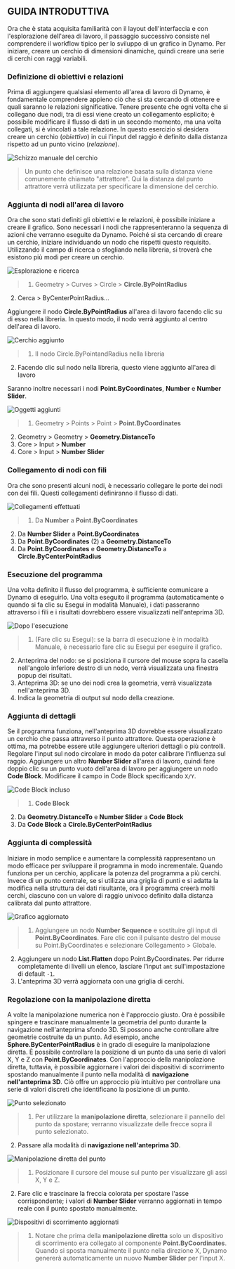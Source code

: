 

## GUIDA INTRODUTTIVA

Ora che è stata acquisita familiarità con il layout dell'interfaccia e con l'esplorazione dell'area di lavoro, il passaggio successivo consiste nel comprendere il workflow tipico per lo sviluppo di un grafico in Dynamo. Per iniziare, creare un cerchio di dimensioni dinamiche, quindi creare una serie di cerchi con raggi variabili.

### Definizione di obiettivi e relazioni

Prima di aggiungere qualsiasi elemento all'area di lavoro di Dynamo, è fondamentale comprendere appieno ciò che si sta cercando di ottenere e quali saranno le relazioni significative. Tenere presente che ogni volta che si collegano due nodi, tra di essi viene creato un collegamento esplicito; è possibile modificare il flusso di dati in un secondo momento, ma una volta collegati, si è vincolati a tale relazione. In questo esercizio si desidera creare un cerchio (*obiettivo*) in cui l'input del raggio è definito dalla distanza rispetto ad un punto vicino (*relazione*).

![Schizzo manuale del cerchio](images/2-4/00-Hand-Sketch-of-Circle.png)

> Un punto che definisce una relazione basata sulla distanza viene comunemente chiamato "attrattore". Qui la distanza dal punto attrattore verrà utilizzata per specificare la dimensione del cerchio.

### Aggiunta di nodi all'area di lavoro

Ora che sono stati definiti gli obiettivi e le relazioni, è possibile iniziare a creare il grafico. Sono necessari i nodi che rappresenteranno la sequenza di azioni che verranno eseguite da Dynamo. Poiché si sta cercando di creare un cerchio, iniziare individuando un nodo che rispetti questo requisito. Utilizzando il campo di ricerca o sfogliando nella libreria, si troverà che esistono più modi per creare un cerchio.

![Esplorazione e ricerca](images/2-4/01-BrowseAndSearch.png)

> 1. Geometry > Curves > Circle > **Circle.ByPointRadius**
2. Cerca > ByCenterPointRadius...

Aggiungere il nodo **Circle.ByPointRadius** all'area di lavoro facendo clic su di esso nella libreria. In questo modo, il nodo verrà aggiunto al centro dell'area di lavoro.

![Cerchio aggiunto](images/2-4/02-CircleAdded.png)

> 1. Il nodo Circle.ByPointandRadius nella libreria
2. Facendo clic sul nodo nella libreria, questo viene aggiunto all'area di lavoro

Saranno inoltre necessari i nodi **Point.ByCoordinates**, **Number** e **Number Slider**.

![Oggetti aggiunti](images/2-4/03-NodesAdded.png)

> 1. Geometry > Points > Point > **Point.ByCoordinates**
2. Geometry > Geometry > **Geometry.DistanceTo**
3. Core > Input > **Number**
4. Core > Input > **Number Slider**

### Collegamento di nodi con fili

Ora che sono presenti alcuni nodi, è necessario collegare le porte dei nodi con dei fili. Questi collegamenti definiranno il flusso di dati.

![Collegamenti effettuati](images/2-4/04-NodesConnected.png)

> 1. Da **Number** a **Point.ByCoordinates**
2. Da **Number Slider** a **Point.ByCoordinates**
3. Da **Point.ByCoordinates** (2) a **Geometry.DistanceTo**
4. Da **Point.ByCoordinates** e **Geometry.DistanceTo** a **Circle.ByCenterPointRadius**

### Esecuzione del programma

Una volta definito il flusso del programma, è sufficiente comunicare a Dynamo di eseguirlo. Una volta eseguito il programma (automaticamente o quando si fa clic su Esegui in modalità Manuale), i dati passeranno attraverso i fili e i risultati dovrebbero essere visualizzati nell'anteprima 3D.

![Dopo l'esecuzione](images/2-4/05-GraphExecuted.png)

> 1. (Fare clic su Esegui): se la barra di esecuzione è in modalità Manuale, è necessario fare clic su Esegui per eseguire il grafico.
2. Anteprima del nodo: se si posiziona il cursore del mouse sopra la casella nell'angolo inferiore destro di un nodo, verrà visualizzata una finestra popup dei risultati.
3. Anteprima 3D: se uno dei nodi crea la geometria, verrà visualizzata nell'anteprima 3D.
4. Indica la geometria di output sul nodo della creazione.

### Aggiunta di dettagli

Se il programma funziona, nell'anteprima 3D dovrebbe essere visualizzato un cerchio che passa attraverso il punto attrattore. Questa operazione è ottima, ma potrebbe essere utile aggiungere ulteriori dettagli o più controlli. Regolare l'input sul nodo circolare in modo da poter calibrare l'influenza sul raggio. Aggiungere un altro **Number Slider** all'area di lavoro, quindi fare doppio clic su un punto vuoto dell'area di lavoro per aggiungere un nodo **Code Block**. Modificare il campo in Code Block specificando ```X/Y```.

![Code Block incluso](images/2-4/06-CodeBlock.png)

> 1. **Code Block**
2. Da **Geometry.DistanceTo** e **Number Slider** a **Code Block**
3. Da **Code Block** a **Circle.ByCenterPointRadius**

### Aggiunta di complessità

Iniziare in modo semplice e aumentare la complessità rappresentano un modo efficace per sviluppare il programma in modo incrementale. Quando funziona per un cerchio, applicare la potenza del programma a più cerchi. Invece di un punto centrale, se si utilizza una griglia di punti e si adatta la modifica nella struttura dei dati risultante, ora il programma creerà molti cerchi, ciascuno con un valore di raggio univoco definito dalla distanza calibrata dal punto attrattore.

![Grafico aggiornato](images/2-4/07-AddingComplexity.png)

> 1. Aggiungere un nodo **Number Sequence** e sostituire gli input di **Point.ByCoordinates**. Fare clic con il pulsante destro del mouse su Point.ByCoordinates e selezionare Collegamento > Globale.
2. Aggiungere un nodo **List.Flatten** dopo Point.ByCoordinates. Per ridurre completamente di livelli un elenco, lasciare l'input ```amt``` sull'impostazione di default ```-1```.
3. L'anteprima 3D verrà aggiornata con una griglia di cerchi.

### Regolazione con la manipolazione diretta

A volte la manipolazione numerica non è l'approccio giusto. Ora è possibile spingere e trascinare manualmente la geometria del punto durante la navigazione nell'anteprima sfondo 3D. Si possono anche controllare altre geometrie costruite da un punto. Ad esempio, anche **Sphere.ByCenterPointRadius** è in grado di eseguire la manipolazione diretta. È possibile controllare la posizione di un punto da una serie di valori X, Y e Z con **Point.ByCoordinates**. Con l'approccio della manipolazione diretta, tuttavia, è possibile aggiornare i valori dei dispositivi di scorrimento spostando manualmente il punto nella modalità di **navigazione nell'anteprima 3D**. Ciò offre un approccio più intuitivo per controllare una serie di valori discreti che identificano la posizione di un punto.

![Punto selezionato](images/2-4/08-SelectedPoint.png)

> 1. Per utilizzare la **manipolazione diretta**, selezionare il pannello del punto da spostare; verranno visualizzate delle frecce sopra il punto selezionato.
2. Passare alla modalità di **navigazione nell'anteprima 3D**.

![Manipolazione diretta del punto](images/2-4/09-DirectPointManipulation.png)

> 1. Posizionare il cursore del mouse sul punto per visualizzare gli assi X, Y e Z.
2. Fare clic e trascinare la freccia colorata per spostare l'asse corrispondente; i valori di **Number Slider** verranno aggiornati in tempo reale con il punto spostato manualmente.

![Dispositivi di scorrimento aggiornati](images/2-4/10-UpdatedSliders.png)

> 1. Notare che prima della **manipolazione diretta** solo un dispositivo di scorrimento era collegato al componente **Point.ByCoordinates**. Quando si sposta manualmente il punto nella direzione X, Dynamo genererà automaticamente un nuovo **Number Slider** per l'input X.

